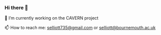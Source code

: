 ### Hi there 👋

🔭 I’m currently working on the CAVERN project

📫 How to reach me: selliott735@gmail.com or selliott@bournemouth.ac.uk
<!--
**selliott735/selliott735** is a ✨ _special_ ✨ repository because its `README.md` (this file) appears on your GitHub profile.

Here are some ideas to get you started:

- 🔭 I’m currently working on ...CAVERN
- 🌱 I’m currently learning ...
- 👯 I’m looking to collaborate on ...
- 🤔 I’m looking for help with ...
- 💬 Ask me about ...
- 📫 How to reach me: ...
- 😄 Pronouns: ...
- ⚡ Fun fact: ...
-->
